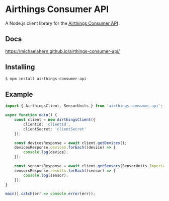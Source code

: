 # Airthings Consumer API

A Node.js client library for the [Airthings Consumer API](https://consumer-api-doc.airthings.com/) .

## Docs

https://michaelahern.github.io/airthings-consumer-api/

## Installing

```bash
$ npm install airthings-consumer-api
```

## Example

```typescript
import { AirthingsClient, SensorUnits } from 'airthings-consumer-api';

async function main() {
    const client = new AirthingsClient({
        clientId: 'clientId',
        clientSecret: 'clientSecret'
    });

    const devicesResponse = await client.getDevices();
    devicesResponse.devices.forEach((device) => {
        console.log(device);
    });

    const sensorsResponse = await client.getSensors(SensorUnits.Imperial);
    sensorsResponse.results.forEach((sensor) => {
        console.log(sensor);
    });
}

main().catch(err => console.error(err));
```
